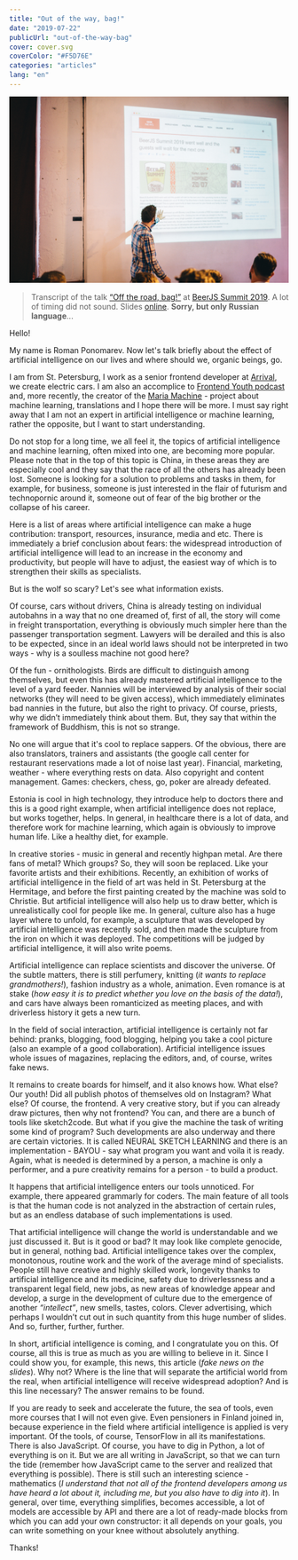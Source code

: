 ```yaml
---
title: "Out of the way, bag!"
date: "2019-07-22"
publicUrl: "out-of-the-way-bag"
cover: cover.svg
coverColor: "#F5D76E"
categories: "articles"
lang: "en"
---
```


![cover](./assets/roman.jpg)

> Transcript of the talk [“Off the road, bag!”](https://twitter.com/BeerJSSummit/status/1145003684427980800) at [BeerJS Summit 2019](https://beerjssummit.com/). A lot of timing did not sound. Slides [online](https://www.icloud.com/keynote/0CQ9RP5sYAX672pk5-T4f2lig#from-the-road-meshok). **Sorry, but only Russian language**...

Hello!

My name is Roman Ponomarev. Now let's talk briefly about the effect of artificial intelligence on our lives and where should we, organic beings, go.

I am from St. Petersburg, I work as a senior frontend developer at [Arrival](https://arrival.com/), we create electric cars. I am also an accomplice to [Frontend Youth podcast](https://youknow.st/) and, more recently, the creator of the [Maria Machine](https://mariamachine.io) - project about machine learning, translations and I hope there will be more. I must say right away that I am not an expert in artificial intelligence or machine learning, rather the opposite, but I want to start understanding.

Do not stop for a long time, we all feel it, the topics of artificial intelligence and machine learning, often mixed into one, are becoming more popular. Please note that in the top of this topic is China, in these areas they are especially cool and they say that the race of all the others has already been lost. Someone is looking for a solution to problems and tasks in them, for example, for business, someone is just interested in the flair of futurism and technopornic around it, someone out of fear of the big brother or the collapse of his career.

Here is a list of areas where artificial intelligence can make a huge contribution: transport, resources, insurance, media and etc. There is immediately a brief conclusion about fears: the widespread introduction of artificial intelligence will lead to an increase in the economy and productivity, but people will have to adjust, the easiest way of which is to strengthen their skills as specialists.

But is the wolf so scary? Let's see what information exists.

Of course, cars without drivers, China is already testing on individual autobahns in a way that no one dreamed of, first of all, the story will come in freight transportation, everything is obviously much simpler here than the passenger transportation segment. Lawyers will be derailed and this is also to be expected, since in an ideal world laws should not be interpreted in two ways - why is a soulless machine not good here?

Of the fun - ornithologists. Birds are difficult to distinguish among themselves, but even this has already mastered artificial intelligence to the level of a yard feeder. Nannies will be interviewed by analysis of their social networks (they will need to be given access), which immediately eliminates bad nannies in the future, but also the right to privacy. Of course, priests, why we didn’t immediately think about them. But, they say that within the framework of Buddhism, this is not so strange.

No one will argue that it's cool to replace sappers. Of the obvious, there are also translators, trainers and assistants (the google call center for restaurant reservations made a lot of noise last year). Financial, marketing, weather - where everything rests on data. Also copyright and content management. Games: checkers, chess, go, poker are already defeated.

Estonia is cool in high technology, they introduce help to doctors there and this is a good right example, when artificial intelligence does not replace, but works together, helps. In general, in healthcare there is a lot of data, and therefore work for machine learning, which again is obviously to improve human life. Like a healthy diet, for example.

In creative stories - music in general and recently highpan metal. Are there fans of metal? Which groups? So, they will soon be replaced. Like your favorite artists and their exhibitions. Recently, an exhibition of works of artificial intelligence in the field of art was held in St. Petersburg at the Hermitage, and before the first painting created by the machine was sold to Christie. But artificial intelligence will also help us to draw better, which is unrealistically cool for people like me. In general, culture also has a huge layer where to unfold, for example, a sculpture that was developed by artificial intelligence was recently sold, and then made the sculpture from the iron on which it was deployed. The competitions will be judged by artificial intelligence, it will also write poems.

Artificial intelligence can replace scientists and discover the universe. Of the subtle matters, there is still perfumery, knitting (*it wants to replace grandmothers!*), fashion industry as a whole, animation. Even romance is at stake (*how easy it is to predict whether you love on the basis of the data!*), and cars have always been romanticized as meeting places, and with driverless history it gets a new turn.

In the field of social interaction, artificial intelligence is certainly not far behind: pranks, blogging, food blogging, helping you take a cool picture (also an example of a good collaboration). Artificial intelligence issues whole issues of magazines, replacing the editors, and, of course, writes fake news.

It remains to create boards for himself, and it also knows how. What else? Our youth! Did all publish photos of themselves old on Instagram? What else? Of course, the frontend. A very creative story, but if you can already draw pictures, then why not frontend? You can, and there are a bunch of tools like sketch2code. But what if you give the machine the task of writing some kind of program? Such developments are also underway and there are certain victories. It is called NEURAL SKETCH LEARNING and there is an implementation - BAYOU - say what program you want and voila it is ready. Again, what is needed is determined by a person, a machine is only a performer, and a pure creativity remains for a person - to build a product.

It happens that artificial intelligence enters our tools unnoticed. For example, there appeared grammarly for coders. The main feature of all tools is that the human code is not analyzed in the abstraction of certain rules, but as an endless database of such implementations is used.

That artificial intelligence will change the world is understandable and we just discussed it. But is it good or bad? It may look like complete genocide, but in general, nothing bad. Artificial intelligence takes over the complex, monotonous, routine work and the work of the average mind of specialists. People still have creative and highly skilled work, longevity thanks to artificial intelligence and its medicine, safety due to driverlessness and a transparent legal field, new jobs, as new areas of knowledge appear and develop, a surge in the development of culture due to the emergence of another *“intellect”*, new smells, tastes, colors. Clever advertising, which perhaps I wouldn’t cut out in such quantity from this huge number of slides. And so, further, further, further.

In short, artificial intelligence is coming, and I congratulate you on this. Of course, all this is true as much as you are willing to believe in it. Since I could show you, for example, this news, this article (*fake news on the slides*). Why not? Where is the line that will separate the artificial world from the real, when artificial intelligence will receive widespread adoption? And is this line necessary? The answer remains to be found.

If you are ready to seek and accelerate the future, the sea of tools, even more courses that I will not even give. Even pensioners in Finland joined in, because experience in the field where artificial intelligence is applied is very important. Of the tools, of course, TensorFlow in all its manifestations. There is also JavaScript. Of course, you have to dig in Python, a lot of everything is on it. But we are all writing in JavaScript, so that we can turn the tide (remember how JavaScript came to the server and realized that everything is possible). There is still such an interesting science - mathematics (*I understand that not all of the frontend developers among us have heard a lot about it, including me, but you also have to dig into it*). In general, over time, everything simplifies, becomes accessible, a lot of models are accessible by API and there are a lot of ready-made blocks from which you can add your own constructor: it all depends on your goals, you can write something on your knee without absolutely anything.

Thanks!
